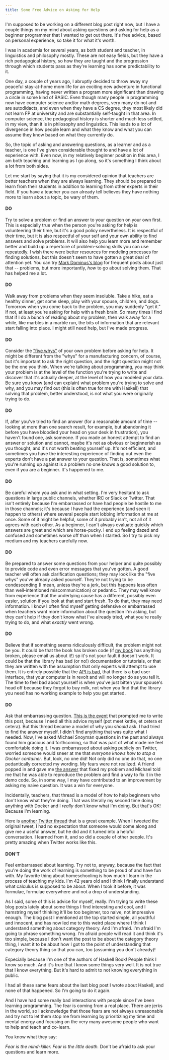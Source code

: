 ```yaml
---
title: Some Free Advice on Asking for Help
---
```


I'm supposed to be working on a different blog post right now, but I have a couple things on my mind about asking questions and asking for help as a beginner programmer that I wanted to get out there. It's free advice, based on personal experience, so take it for what it's worth. 

I was in academia for several years, as both student and teacher, in linguistics and philosophy mostly. These are not easy fields, but they have a rich pedagogical history, so how they are taught and the progression through which students pass as they're learning has some predictability to it.

One day, a couple of years ago, I abruptly decided to throw away my peaceful stay-at-home mom life for an exciting new adventure in functional programming, having never written a program more significant than drawing a circle in some kind of BASIC. Even though many people in programming now have computer science and/or math degrees, very many do not and are autodidacts, and even when they have a CS degree, they most likely did not learn FP at university and are substantially self-taught in that area. In computer science, the pedagogical history is shorter and much less settled, in my view, than it is in philosophy and linguistics. This leads to a lot of divergence in how people learn and what they know and what you can assume they know based on what they currently do.

So, the topic of asking and answering questions, as a learner and as a teacher, is one I've given considerable thought to and have a lot of experience with. Even now, in my relatively beginner position in this area, I am both teaching and learning as I go along, so it's something I think about a lot from both sides.

Let me start by saying that it is my considered opinion that teachers are better teachers when they are always learning. They should be prepared to learn from their students in addition to learning from other experts in their field. If you have a teacher you can already tell believes they have nothing more to learn about a topic, be wary of them. 

#### DO
Try to solve a problem or find an answer to your question on your own first. This is especially true when the person you're asking for help is volunteering their time, but it's a good policy nevertheless. It is respectful of their time, but it is also respectful of your self and your own ability to find answers and solve problems. It will also help you learn more and remember better and build up a repertoire of problem-solving skills you can use repeatedly. I wish there were better resources for modeling processes for finding solutions, but this doesn't seem to have gotten a great deal of attention yet. You can try [Mark Dominus's blog](http://blog.plover.com/) for frequent posts about just that -- problems, but more importantly, _how_ to go about solving them. That has helped me a lot.

#### DO 
Walk away from problems when they seem insoluble. Take a hike, eat a healthy dinner, get some sleep, play with your spouse, children, and dogs. Tomorrow when you come back to the problem, you may suddenly "get it." If not, at least you're asking for help with a fresh brain. So many times I find that if I do a bunch of reading about my problem, then walk away for a while, like marbles in a marble run, the bits of information that are relevant start falling into place. I might still need help, but I've made progress. 

#### DO
Consider the ["five whys"](https://en.wikipedia.org/wiki/5_Whys) of your own problem before asking for help. It might be different from the "whys" for a manufacturing concern, of course, but it's important to ask the right question, and the right question might not be the one you think. When we're talking about programming, you may think your problem is at the level of the function you're trying to write and discover that it's actually deeper, at the level of how you modeled your data. Be sure you know (and can explain) what problem you're trying to solve and why, and you may find out (this is often true for me with Haskell) that solving that problem, better understood, is not what you were originally trying to do. 

#### DO
If, after you've tried to find an answer (for a reasonable amount of time -- looking at more than one search result, for example, but abandoning it before you have bloodied your head on your desk in frustration), you haven't found one, ask someone. If you made an honest attempt to find an answer or solution and cannot, maybe it's not as obvious or beginnerish as you thought, and it's not worth beating yourself up. It's not efficient, and sometimes you have the interesting experience of finding out even the experts don't have a pat answer to your question. That is, sometimes what you're running up against is a problem no one knows a good solution to, even if you are a beginner. It's happened to me. 

#### DO
Be careful whom you ask and in what setting. I'm very hesitant to ask questions in large public channels, whether IRC or Slack or Twitter. That isn't entirely because I'm embarrassed or have had people be hostile to me in those channels; it's because I have had the experience (and seen it happen to others) where several people start lobbing information at me at once. Some of it might be helpful, some of it probably isn't, not all of it agrees with each other. As a beginner, I can't always evaluate quickly which answers are great and which are horse-pucky. I end up feeling dazed and confused and sometimes worse off than when I started. So I try to pick my medium and my teachers carefully now. 


#### DO
Be prepared to answer some questions from your helper and quite possibly to provide code and even error messages that you've gotten. A good teacher will often ask clarification questions; they may look like the "five whys" you've already asked yourself. They're not trying to be condescending (I mean, unless they're a jerk, but this happens less often than well-intentioned miscommunication) or pedantic. They may well know from experience that the underlying cause has a different, possibly even easier, solution if you look at that and start fresh. To do that, they may need information. I know I often find myself getting defensive or embarrassed when teachers want more information about the question I'm asking, but they can't help if they don't know what I've already tried, what you're really trying to do, and what _exactly_ went wrong.

#### DO 
Believe that if something seems ridiculously difficult, the problem might not be you. It could be that the book has broken code (if [my book](http://haskellbook.com/) has anything broken, please email us about it!) sp it's not your fault it doesn't work. It could be that the library has bad (or no!) documentation or tutorials, or that they are written with the assumption that only experts will attempt to use them. It is entirely possible that the [API is bad](https://twitter.com/bitemyapp/status/763797715507638272), that there is a bad user interface, that your computer is in revolt and will no longer do as you tell it. The time to feel bad about yourself is when you've just bitten your spouse's head off because they forgot to buy milk, not when you find that the library you need has no working example to help you get started. 

#### DO
Ask that embarrassing question. [This is the event](https://twitter.com/argumatronic/status/763418990982991872) that prompted me to write this post, because I need all this advice myself (pot meet kettle, et cetera et cetera). But this thread became a model of why you _should_ ask. I had tried to find the answer myself. I didn't find anything that was quite what I needed. Now, I've asked Michael Snoyman questions in the past and always found him gracious and forthcoming, so that was part of what made me feel comfortable doing it. I was embarrassed about asking publicly on Twitter, worried someone would sneer at me that _everyone knows how to stop a Docker container_. But, look, no one did! Not only did no one do that, no one pedantically corrected my wording. My fears were not realized. A friend popped in and gave me [the answer](https://twitter.com/JJoeKoullas/status/763420268056317953) that fixed my problem and Michael told me that he was able to reproduce the problem and find a way to fix it in the demo code. So, in some way, I may have contributed to an improvement by asking my naive question. It was a win for everyone. 

Incidentally, teachers, that thread is a model of how to help beginners who don't know what they're doing. That was literally my second time doing anything with Docker and I _really_ don't know what I'm doing. But that's OK! Because I'm learning.

Here is [another Twitter thread](https://twitter.com/argumatronic/status/760903133249712128) that is a great example. When I tweeted the original tweet, I had no expectation that someone would come along and give me a useful answer, but he did and it turned into a helpful conversation. I learned from it, and so did a couple of other people. It's pretty amazing when Twitter works like this.

#### DON'T
Feel embarrassed about learning. Try not to, anyway, because the fact that you're doing the work of learning is something to be proud of and have fun with. My favorite thing about homeschooling is how much I learn in the process of teaching my kids. I'm 42 years old and I think I finally understand what calculus is supposed to be about. When I took it before, it was formulae, formulae everywhere and not a drop of understanding. 

As I said, some of this is advice for myself, really. I'm trying to write these blog posts lately about some things I find interesting and cool, and I hamstring myself thinking it'll be too beginner, too naive, not impressive enough. The blog post I mentioned at the top started simple, all youthful and innocent, and has now led me to this weird place where I think I understand something about category theory. And I'm afraid. I'm afraid I'm going to phrase something wrong. I'm afraid people will read it and think it's too simple, because I don't want the post to be about the category theory thing, I want it to be about how I got to the point of understanding that category theory thing so that you can, too (assuming you don't already)!

Especially because I'm one of the authors of Haskell Book! People think I know so much. And it's true that I know some things very well. It is not true that I know everything. But it's hard to admit to not knowing everything in public.

I had all these same fears about the last blog post I wrote about Haskell, and none of that happened. So I'm going to do it again.

And I have had some really bad interactions with people since I've been learning programming. The fear is coming from a real place. There are jerks in the world, so I acknowledge that those fears are not always unreasonable and try not to let them stop me from learning by prioritizing my time and mental energy and focusing on the very many awesome people who want to help and teach and co-learn.

You know what they say:

_Fear is the mind-killer. Fear is the little death._ Don't be afraid to ask your questions and learn more. 